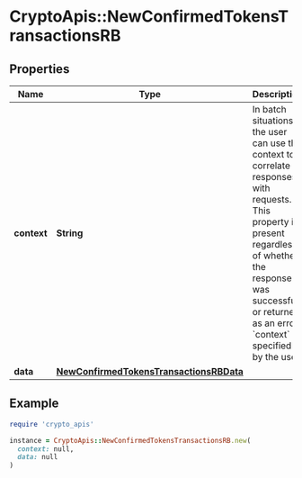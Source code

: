 # CryptoApis::NewConfirmedTokensTransactionsRB

## Properties

| Name | Type | Description | Notes |
| ---- | ---- | ----------- | ----- |
| **context** | **String** | In batch situations the user can use the context to correlate responses with requests. This property is present regardless of whether the response was successful or returned as an error. &#x60;context&#x60; is specified by the user. | [optional] |
| **data** | [**NewConfirmedTokensTransactionsRBData**](NewConfirmedTokensTransactionsRBData.md) |  |  |

## Example

```ruby
require 'crypto_apis'

instance = CryptoApis::NewConfirmedTokensTransactionsRB.new(
  context: null,
  data: null
)
```


